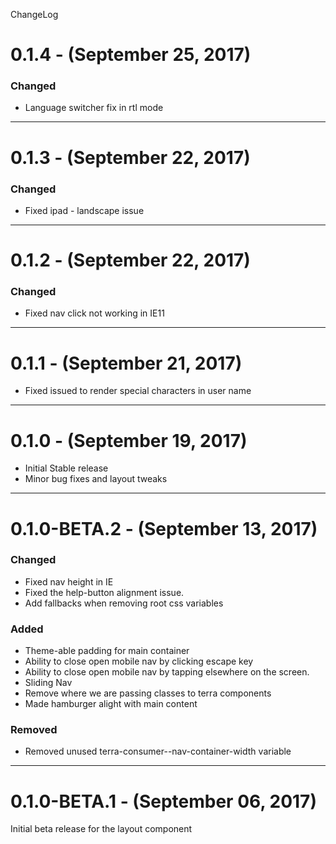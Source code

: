 ChangeLog
# 0.1.4 - (September 25, 2017)

### Changed
- Language switcher fix in rtl mode
-----------------

# 0.1.3 - (September 22, 2017)

### Changed
- Fixed ipad - landscape issue

-----------------

# 0.1.2 - (September 22, 2017)

### Changed
- Fixed nav click not working in IE11

-----------------


# 0.1.1 - (September 21, 2017)
- Fixed issued to render special characters in user name

-----------------

# 0.1.0 - (September 19, 2017)
- Initial Stable release
- Minor bug fixes and layout tweaks

-----------------

# 0.1.0-BETA.2 - (September 13, 2017)

### Changed
- Fixed nav height in IE
- Fixed the help-button alignment issue.
- Add fallbacks when removing root css variables

### Added
- Theme-able padding for main container
- Ability to close open mobile nav by clicking escape key
- Ability to close open mobile nav by tapping elsewhere on the screen.
- Sliding Nav
- Remove where we are passing classes to terra components
- Made hamburger alight with main content

### Removed
- Removed unused terra-consumer--nav-container-width variable

-----------------


# 0.1.0-BETA.1 - (September 06, 2017)

Initial beta release for the layout component
